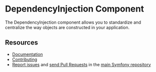 # DependencyInjection Component

The DependencyInjection component allows you to standardize and centralize the
way objects are constructed in your application.

## Resources

- [Documentation](https://symfony.com/doc/current/components/dependency_injection.html)
- [Contributing](https://symfony.com/doc/current/contributing/index.html)
- [Report issues](https://github.com/symfony/symfony/issues) and
  [send Pull Requests](https://github.com/symfony/symfony/pulls)
  in the [main Symfony repository](https://github.com/symfony/symfony)
